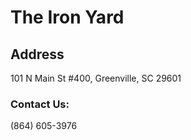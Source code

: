# The Iron Yard

## Address
101 N Main St #400, Greenville, SC 29601


### Contact Us:
(864) 605-3976
